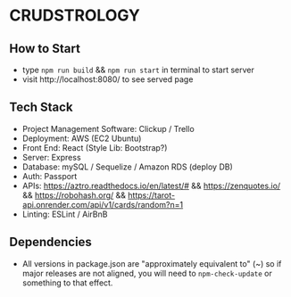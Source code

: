 # CRUDSTROLOGY

## How to Start

- type `npm run build` && `npm run start` in terminal to start server
- visit http://localhost:8080/ to see served page

## Tech Stack

- Project Management Software: Clickup / Trello
- Deployment: AWS (EC2 Ubuntu)
- Front End: React (Style Lib: Bootstrap?)
- Server: Express
- Database: mySQL / Sequelize / Amazon RDS (deploy DB)
- Auth: Passport
- APIs: https://aztro.readthedocs.io/en/latest/# && https://zenquotes.io/ && https://robohash.org/ && https://tarot-api.onrender.com/api/v1/cards/random?n=1
- Linting: ESLint / AirBnB

## Dependencies

- All versions in package.json are "approximately equivalent to" (~) so if major releases are not aligned, you will need to `npm-check-update` or something to that effect.